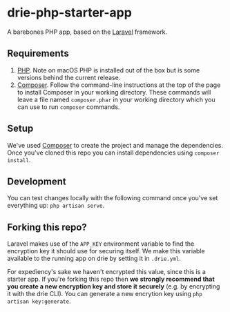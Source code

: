 # drie-php-starter-app

A barebones PHP app, based on the [Laravel](https://laravel.com/) framework.

## Requirements

1. [PHP](http://php.net/manual/en/install.php). Note on macOS PHP is installed out of the box but is some versions behind the current release.
2. [Composer](https://getcomposer.org/download/). Follow the command-line instructions at the top of the page to install Composer in your working directory. These commands will leave a file named `composer.phar` in your working directory which you can use to run `composer` commands.

## Setup

We've used [Composer](https://getcomposer.org/download/) to create the project and manage the dependencies. Once you've cloned this repo you can install dependencies using `composer install`.

## Development

You can test changes locally with the following command once you've set everything up: `php artisan serve`.

## Forking this repo?

Laravel makes use of the `APP_KEY` environment variable to find the encryption key it should use for securing itself. We make this variable available to the running app on drie by setting it in `.drie.yml`.

For expediency's sake we haven't encrypted this value, since this is a starter app. If you're forking this repo then **we strongly recommend that you create a new encryption key and store it securely** (e.g. by encrypting it with the drie CLI). You can generate a new encrytion key using `php artisan key:generate`.
